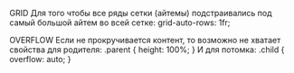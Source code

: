 GRID
    Для того чтобы все ряды сетки (айтемы) подстраивались под самый большой айтем
    во всей сетке: 
        grid-auto-rows: 1fr;

OVERFLOW
    Если не прокручивается контент, то возможно не хватает свойства для родителя:
        .parent {
            height: 100%;
        }
    И для потомка:
        .child {
            overflow: auto;
        }